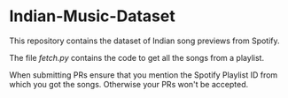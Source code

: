 # Indian-Music-Dataset

This repository contains the dataset of Indian song previews from Spotify. 

The file *fetch.py* contains the code to get all the songs from a playlist.

When submitting PRs ensure that you mention the Spotify Playlist ID from which you got the songs. Otherwise your PRs won't be accepted.
